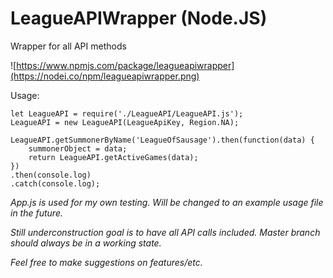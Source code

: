 # LeagueAPIWrapper (Node.JS)
Wrapper for all API methods

![https://www.npmjs.com/package/leagueapiwrapper](https://nodei.co/npm/leagueapiwrapper.png)

Usage:
```
let LeagueAPI = require('./LeagueAPI/LeagueAPI.js');
LeagueAPI = new LeagueAPI(LeagueApiKey, Region.NA);

LeagueAPI.getSummonerByName('LeagueOfSausage').then(function(data) {
	summonerObject = data;
	return LeagueAPI.getActiveGames(data);
})
.then(console.log)
.catch(console.log);

```

*App.js is used for my own testing. Will be changed to an example usage file in the future.*

*Still underconstruction goal is to have all API calls included. 
Master branch should always be in a working state.*

*Feel free to make suggestions on features/etc.*
